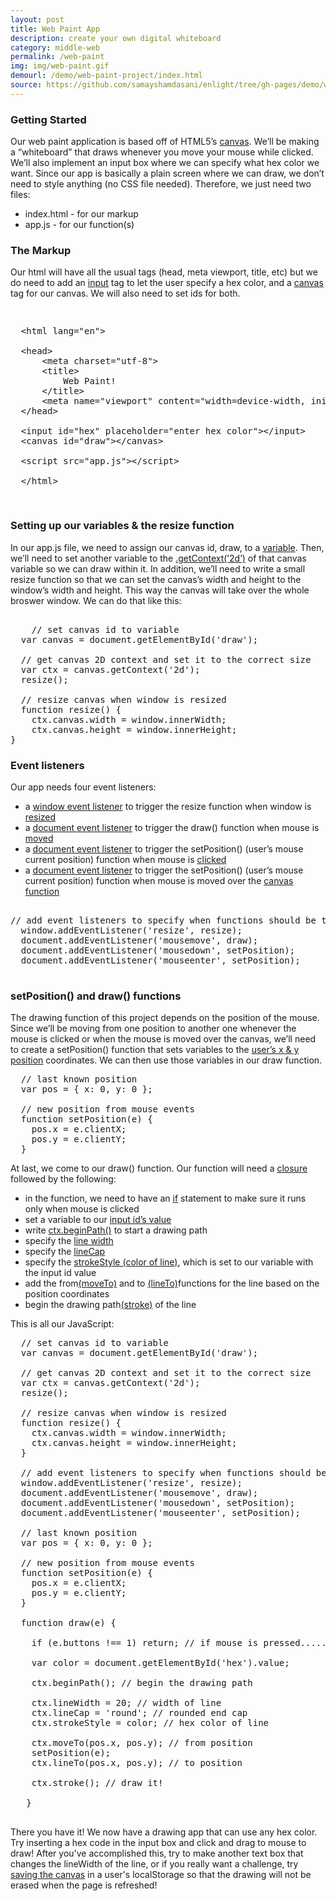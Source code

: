 ```yaml
---
layout: post
title: Web Paint App
description: create your own digital whiteboard
category: middle-web
permalink: /web-paint
img: img/web-paint.gif
demourl: /demo/web-paint-project/index.html
source: https://github.com/samayshamdasani/enlight/tree/gh-pages/demo/web-paint-project
---
```


### Getting Started

Our web paint application is based off of HTML5’s <a href="http://www.w3schools.com/html/html5_canvas.asp" class="underline">canvas</a>. We’ll be making a “whiteboard” that draws whenever you move your mouse while clicked. We’ll also implement an input box where we can specify what hex color we want. Since our app is basically a plain screen where we can draw, we don’t need to style anything (no CSS file needed). Therefore, we just need two files:

-   index.html - for our markup
-   app.js - for our function(s)

### The Markup

Our html will have all the usual tags (head, meta viewport, title, etc) but we do need to add an <a href="http://www.w3schools.com/tags/tag_input.asp" class="underline">input</a> tag to let the user specify a hex color, and a <a href="http://www.w3schools.com/html/html5_canvas.asp" class="underline">canvas</a> tag for our canvas. We will also need to set ids for both.

<pre class="prettyprint"><xmp>
  <html lang="en">

  <head>
      <meta charset="utf-8">
      <title>
          Web Paint!
      </title>
      <meta name="viewport" content="width=device-width, initial-scale=1">
  </head>

  <input id="hex" placeholder="enter hex color"></input>
  <canvas id="draw"></canvas>

  <script src="app.js"></script>

  </html>
 </xmp></pre>

### Setting up our variables & the resize function

In our app.js file, we need to assign our canvas id, draw, to a <a href="http://www.w3schools.com/jsref/met_document_getelementbyid.asp" class="underline">variable</a>. Then, we’ll need to set another variable to the <a href="https://developer.mozilla.org/en-US/docs/Web/API/HTMLCanvasElement/getContext" class="underline">.getContext(’2d’)</a> of that canvas variable so we can draw within it. In addition, we’ll need to write a small resize function so that we can set the canvas’s width and height to the window’s width and height. This way the canvas will take over the whole broswer window. We can do that like this:

<pre class="prettyprint">

    // set canvas id to variable
  var canvas = document.getElementById('draw');

  // get canvas 2D context and set it to the correct size
  var ctx = canvas.getContext('2d');
  resize(); 

  // resize canvas when window is resized
  function resize() {
    ctx.canvas.width = window.innerWidth;
    ctx.canvas.height = window.innerHeight;
}
</pre>


### Event listeners

Our app needs four event listeners:

-   a <a href="http://www.w3schools.com/jsref/met_document_addeventlistener.asp" class="underline">window event listener</a> to trigger the resize function when window is <a href="https://developer.mozilla.org/en-US/docs/Web/Events/resize" class="underline">resized</a>
-   a <a href="http://www.w3schools.com/jsref/met_document_addeventlistener.asp" class="underline">document event listener</a> to trigger the draw() function when mouse is <a href="https://developer.mozilla.org/en-US/docs/Web/Events/mousemove" class="underline">moved</a>
-   a <a href="http://www.w3schools.com/jsref/met_document_addeventlistener.asp" class="underline">document event listener</a> to trigger the setPosition() (user’s mouse current position) function when mouse is <a href="https://developer.mozilla.org/en-US/docs/Web/Events/mousedown" class="underline">clicked</a>
-   a <a href="http://www.w3schools.com/jsref/met_document_addeventlistener.asp" class="underline">document event listener</a> to trigger the setPosition() (user’s mouse current position) function when mouse is moved over the <a href="https://developer.mozilla.org/en-US/docs/Web/Events/mouseenter" class="underline">canvas function</a>

<pre class="prettyprint">

// add event listeners to specify when functions should be triggered
  window.addEventListener('resize', resize);
  document.addEventListener('mousemove', draw);
  document.addEventListener('mousedown', setPosition);
  document.addEventListener('mouseenter', setPosition);
 </pre>

### setPosition() and draw() functions

The drawing function of this project depends on the position of the mouse. Since we’ll be moving from one position to another one whenever the mouse is clicked or when the mouse is moved over the canvas, we’ll need to create a setPosition() function that sets variables to the <a href="http://www.w3schools.com/jsref/event_clientx.asp" class="underline">user’s x &amp; y position</a> coordinates. We can then use those variables in our draw function.

<pre class="prettyprint">
  // last known position
  var pos = { x: 0, y: 0 };

  // new position from mouse events
  function setPosition(e) {
    pos.x = e.clientX;
    pos.y = e.clientY;
  }
</pre>

At last, we come to our draw() function. Our function will need a <a href="https://developer.mozilla.org/en-US/docs/Web/JavaScript/Closures" class="underline">closure</a> followed by the following:

-   in the function, we need to have an <a href="http://www.w3schools.com/js/js_if_else.asp" class="underline">if</a> statement to make sure it runs only when mouse is clicked
-   set a variable to our <a href="http://www.w3schools.com/jsref/prop_text_value.asp" class="underline">input id’s value</a>
-   write <a href="http://www.w3schools.com/TAgs/canvas_beginpath.asp" class="underline">ctx.beginPath()</a> to start a drawing path
-   specify the <a href="http://www.w3schools.com/TAgs/canvas_linewidth.asp" class="underline">line width</a>
-   specify the <a href="http://www.w3schools.com/TAgs/canvas_linecap.asp" class="underline">lineCap</a>
-   specify the <a href="http://www.w3schools.com/TAgs/canvas_strokestyle.asp" class="underline">strokeStyle (color of line)</a>, which is set to our variable with the input id value
-   add the from<a href="http://www.w3schools.com/tags/canvas_moveto.asp" class="underline">(moveTo)</a> and to <a href="http://www.w3schools.com/tags/canvas_lineto.asp" class="underline">(lineTo)</a>functions for the line based on the position coordinates
-   begin the drawing path<a href="http://www.w3schools.com/tags/canvas_stroke.asp" class="underline">(stroke)</a> of the line

This is all our JavaScript: 

<pre class="prettyprint">
  // set canvas id to variable
  var canvas = document.getElementById('draw');

  // get canvas 2D context and set it to the correct size
  var ctx = canvas.getContext('2d');
  resize(); 

  // resize canvas when window is resized
  function resize() {
    ctx.canvas.width = window.innerWidth;
    ctx.canvas.height = window.innerHeight;
  }

  // add event listeners to specify when functions should be triggered
  window.addEventListener('resize', resize);
  document.addEventListener('mousemove', draw);
  document.addEventListener('mousedown', setPosition);
  document.addEventListener('mouseenter', setPosition);

  // last known position
  var pos = { x: 0, y: 0 };

  // new position from mouse events
  function setPosition(e) {
    pos.x = e.clientX;
    pos.y = e.clientY;
  }

  function draw(e) {
    
    if (e.buttons !== 1) return; // if mouse is pressed.....

    var color = document.getElementById('hex').value;

    ctx.beginPath(); // begin the drawing path

    ctx.lineWidth = 20; // width of line 
    ctx.lineCap = 'round'; // rounded end cap
    ctx.strokeStyle = color; // hex color of line

    ctx.moveTo(pos.x, pos.y); // from position
    setPosition(e);
    ctx.lineTo(pos.x, pos.y); // to position

    ctx.stroke(); // draw it!

   }
 </pre>

 There you have it! We now have a drawing app that can use any hex color. Try inserting a hex code in the input box and click and drag to mouse to draw! After you've accomplished this, try to make another text box that changes the lineWidth of the line, or if you really want a challenge, try <a href="http://stackoverflow.com/questions/20507534/how-to-save-and-load-html5-canvas-to-from-localstorage" class="underline">saving the canvas</a> in a user's localStorage so that the drawing will not be erased when the page is refreshed!




